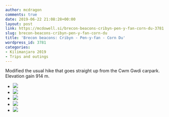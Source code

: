 ```yaml
---
author: mcdragon
comments: true
date: 2019-06-22 21:08:28+00:00
layout: post
link: https://mcdowell.si/brecon-beacons-cribyn-pen-y-fan-corn-du-3781.html
slug: brecon-beacons-cribyn-pen-y-fan-corn-du
title: 'Brecon beacons: Cribyn - Pen-y-fan - Corn Du'
wordpress_id: 3781
categories:
- Kilimanjaro 2019
- Trips and outings
---
```





Modified the usual hike that goes straight up from the Cwm Gwdi carpark. Elevation gain 914 m.











  * [![](https://mcdowell.si/wp-content/uploads/2019/06/2019-06-22-13.04.04-1024x576.jpg)](https://mcdowell.si/?attachment_id=3786)
  * [![](https://mcdowell.si/wp-content/uploads/2019/06/2019-06-22-13.41.33-1024x576.jpg)](https://mcdowell.si/?attachment_id=3787)
  * [![](https://mcdowell.si/wp-content/uploads/2019/06/2019-06-22-14.24.37-1024x576.jpg)](https://mcdowell.si/?attachment_id=3788)
  * [![](https://mcdowell.si/wp-content/uploads/2019/06/2019-06-22-14.24.42-1024x576.jpg)](https://mcdowell.si/?attachment_id=3789)
  * [![](https://mcdowell.si/wp-content/uploads/2019/06/2019-06-22-14.24.49-1024x577.jpg)](https://mcdowell.si/?attachment_id=3790)



